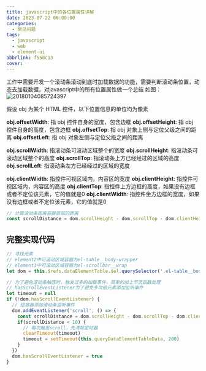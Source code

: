 ```yaml
---
title: javascript中的各位置属性详解
date: 2023-07-22 00:00:00
categories:
  - 常见问题
tags:
  - javascript
  - web
  - element-ui
abbrlink: f55dc13
cover:
---
```


工作中需要开发一个滚动条滚动到底时加载数据的功能，需要判断滚动条位置，动态去加载数据，对javascript中的所有位置属性做一个总结
如图：
![20180104085724397](./assets/javascript中的各位置属性详解/20180104085724397.gif)

假设 obj 为某个 HTML 控件，以下位置信息的单位均为像素

**obj.offsetWidth**: 指 obj 控件自身的宽度，包含边框
**obj.offsetHeight**: 指 obj 控件自身的高度，包含边框
**obj.offsetTop**: 指 obj 对象上侧与定位父级之间的距离
**obj.offsetLeft**: 指 obj 对象左侧与定位父级之间的距离

**obj.scrollWidth**: 指滚动条可滚动区域整个的宽度
**obj.scrollHeight**: 指滚动条可滚动区域整个的高度
**obj.scrollTop**: 指滚动条上方已经经过的区域的高度
**obj.scrollLeft**: 指滚动条左方已经经过的区域的宽度

**obj.clientWidth**: 指控件可视区域内，内容区的宽度
**obj.clientHeight**: 指控件可视区域内，内容区的高度
**obj.clientTop**: 指控件上方边框的高度，如果没有边框或者不定位该元素，它的值就是0
**obj.clientWidth**: 指控件坐方边框的宽度，如果没有边框或者不定位该元素，它的值就是0


```javascript
// 计算滚动条距离容器底部的距离
const scrollDistance = dom.scrollHeight - dom.scrollTop - dom.clientHeight
```

## 完整实现代码
```javascript
// 寻找元素
// element2中可滚动区域容器为el-table__body-wrapper
// element3中可滚动区域容器为el-scrollbar__wrap
let dom = this.$refs.dataElementTable.$el.querySelector('.el-table__body-wrapper')

// 为了避免滚动条触底时，触发过多的加载事件，简单的加上节流函数处理
// hasScrollEventListener为了避免多次给元素添加监听事件
let timeout = null
if (!dom.hasScrollEventListener) {
  // 给容器添加滚动条监听事件
  dom.addEventListener('scroll', () => {
    const scrollDistance = dom.scrollHeight - dom.scrollTop - dom.clientHeight
    if(scrollDistance < 10) {
      // 每次触发scroll，先清除定时器
      clearTimeout(timeout)
      timeout = setTimeout(this.queryDataElementTableData, 200)
    }
  })
  dom.hasScrollEventListener = true
}

```
